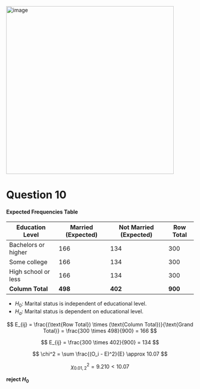<img width="450" alt="image" src="https://github.com/user-attachments/assets/92ad7f01-ca60-4fd6-a1dd-fd87f7b90903" />

# Question 10

#### Expected Frequencies Table
| Education Level       | Married (Expected) | Not Married (Expected) | Row Total |
|-----------------------|--------------------|------------------------|-----------|
| Bachelors or higher   | 166                | 134                    | 300       |
| Some college          | 166                | 134                    | 300       |
| High school or less   | 166                | 134                    | 300       |
| **Column Total**      | **498**            | **402**                | **900**   |

- $H_0$: Marital status is independent of educational level.
- $H_a$: Marital status is dependent on educational level.

$$
E_{ij} = \frac{(\text{Row Total}) \times (\text{Column Total})}{\text{Grand Total}} = \frac{300 \times 498}{900} = 166 
$$

$$
E_{ij} = \frac{300 \times 402}{900} = 134 
$$

$$
\chi^2 = \sum \frac{(O_i - E)^2}{E} \approx 10.07
$$

$$
\chi^2_{0.01, 2} = 9.210 < 10.07 
$$

**reject $H_0$**
